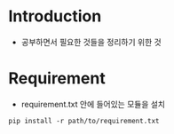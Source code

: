 # Introduction
- 공부하면서 필요한 것들을 정리하기 위한 것

# Requirement
- requirement.txt 안에 들어있는 모듈을 설치
```
pip install -r path/to/requirement.txt
```
